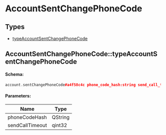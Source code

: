 # AccountSentChangePhoneCode

## Types

* [typeAccountSentChangePhoneCode](#accountsentchangephonecodetypeaccountsentchangephonecode)

## AccountSentChangePhoneCode::typeAccountSentChangePhoneCode

#### Schema:

```c++
account.sentChangePhoneCode#a4f58c4c phone_code_hash:string send_call_timeout:int = account.SentChangePhoneCode;
```

#### Parameters:

|Name|Type|
|----|----|
|phoneCodeHash|QString|
|sendCallTimeout|qint32|

